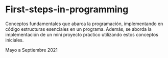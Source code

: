 # First-steps-in-programming

Conceptos fundamentales que abarca la programación, implementando en código estructuras esenciales en un programa. Además, se aborda la implementación de un mini proyecto práctico utilizando estos conceptos iniciales.

Mayo a Septiembre 2021
